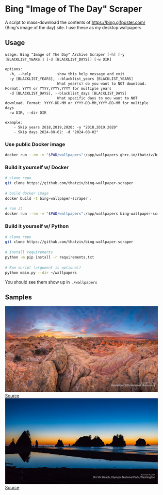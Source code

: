 # Bing "Image of The Day" Scraper

A script to mass-download the contents of https://bing.gifposter.com/ (Bing's image of the day) site. I use these as my desktop wallpapers

## Usage

```
usage: Bing "Image of The Day" Archive Scraper [-h] [-y [BLACKLIST_YEARS]] [-d [BLACKLIST_DAYS]] [-w DIR]

options:
  -h, --help            show this help message and exit
  -y [BLACKLIST_YEARS], --blacklist_years [BLACKLIST_YEARS]
                        What year(s) do you want to NOT download. Format: YYYY or YYYY,YYYY,YYYY for multiple years
  -d [BLACKLIST_DAYS], --blacklist_days [BLACKLIST_DAYS]
                        What specific days to you want to NOT download. Format: YYYY-DD-MM or YYYY-DD-MM,YYYY-DD-MM for multiple days
  -w DIR, --dir DIR

example:
    - Skip years 2018,2019,2020: -y "2018,2019,2020"
    - Skip days 2024-08-02: -d "2024-08-02"
```

### Use public Docker image

```sh
docker run --rm -v "$PWD/wallpapers":/app/wallpapers ghrc.io/thatziv/bing-wallpaper-scraper:latest
```

### Build it yourself w/ Docker

```sh
# clone repo
git clone https://github.com/thatziv/bing-wallpaper-scraper

# build docker image
docker build -t bing-wallpaper-scraper .

# run it
docker run --rm -v "$PWD/wallpapers":/app/wallpapers bing-wallpaper-scraper
```

### Build it yourself w/ Python

```sh
# clone repo
git clone https://github.com/thatziv/bing-wallpaper-scraper

# Install requirements
python -m pip install -r requirements.txt

# Run script (argument is optional)
python main.py --dir ~/wallpapers
```

You should see them show up in `./wallpapers`

## Samples

![img1](wallpapers/2023-12-03.png)
[Source](https://bing.gifposter.com/wallpaper-2724-vermilioncliffs.html)
![img2](wallpapers/2024-11-06.png)
[Source](https://bing.gifposter.com/uk/column-915-shi-shi-beach-olympic-national-park-washington-united-states.html)

